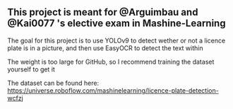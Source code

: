 ## This project is meant for @Arguimbau and @Kai0077 's elective exam in Mashine-Learning
The goal for this project is to use YOLOv9 to detect wether or not a licence plate is in a picture, and then use EasyOCR to detect the text within

The weight is too large for GitHub, so I recommend training the dataset yourself to get it

The dataset can be found here:
https://universe.roboflow.com/mashinelearning/licence-plate-detection-wcfzj


